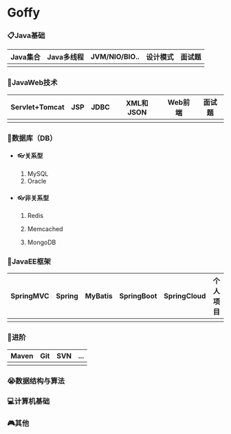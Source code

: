# Goffy

### 📋Java基础

| Java集合 | Java多线程 | JVM/NIO/BIO.. | 设计模式 | 面试题 |
| -------- | ---------- | ------------- | -------- | ------ |
|          |            |               |          |        |

### 🎁JavaWeb技术

| Servlet+Tomcat | JSP  | JDBC | XML和JSON | Web前端 | 面试题 |
| -------------- | ---- | ---- | --------- | ------- | ------ |
|                |      |      |           |         |        |

### 🔩数据库（DB）

- #### 👓关系型

  1. MySQL
  2. Oracle

- #### 👓非关系型

  1. Redis

  2. Memcached

  3. MongoDB

     

### 🏰JavaEE框架

| SpringMVC | Spring | MyBatis | SpringBoot | SpringCloud | 个人项目 |
| --------- | ------ | ------- | ---------- | ----------- | -------- |
|           |        |         |            |             |          |

### 🚝进阶

| Maven | Git  | SVN  | ...  |
| ----- | ---- | ---- | ---- |
|       |      |      |      |



### 😭数据结构与算法

### 💻计算机基础

### 🎮其他